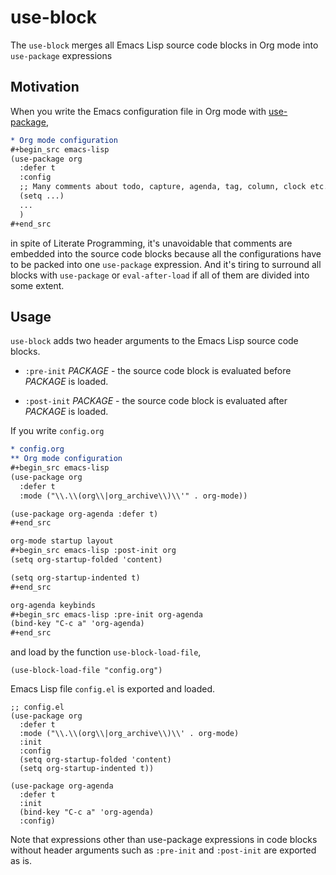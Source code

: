 # use-block

The `use-block` merges all Emacs Lisp source code blocks in Org mode into
`use-package` expressions

## Motivation

When you write the Emacs configuration file in Org mode with
[use-package](https://github.com/jwiegley/use-package),

``` org
* Org mode configuration
#+begin_src emacs-lisp
(use-package org
  :defer t
  :config
  ;; Many comments about todo, capture, agenda, tag, column, clock etc.
  (setq ...)
  ...
  )
#+end_src
```

in spite of Literate Programming, it's unavoidable that comments are embedded
into the source code blocks because all the configurations have to be packed into
one `use-package` expression.  And it's tiring to surround all blocks with
`use-package` or `eval-after-load` if all of them are divided into some extent.

## Usage

`use-block` adds two header arguments to the Emacs Lisp source code blocks.

  * `:pre-init` *PACKAGE* - the source code block is evaluated before *PACKAGE* is loaded.

  * `:post-init` *PACKAGE* - the source code block is evaluated after *PACKAGE* is loaded.

If you write `config.org`

``` org
* config.org
** Org mode configuration
#+begin_src emacs-lisp
(use-package org
  :defer t
  :mode ("\\.\\(org\\|org_archive\\)\\'" . org-mode))

(use-package org-agenda :defer t)
#+end_src

org-mode startup layout
#+begin_src emacs-lisp :post-init org
(setq org-startup-folded 'content)

(setq org-startup-indented t)
#+end_src

org-agenda keybinds
#+begin_src emacs-lisp :pre-init org-agenda
(bind-key "C-c a" 'org-agenda)
#+end_src
```

and load by the function `use-block-load-file`,

``` emacs-lisp
(use-block-load-file "config.org")
```

Emacs Lisp file `config.el` is exported and loaded.

``` emacs-lisp
;; config.el
(use-package org
  :defer t
  :mode ("\\.\\(org\\|org_archive\\)\\' . org-mode)
  :init
  :config
  (setq org-startup-folded 'content)
  (setq org-startup-indented t))

(use-package org-agenda
  :defer t
  :init
  (bind-key "C-c a" 'org-agenda)
  :config)
```

Note that expressions other than use-package expressions in code blocks
without header arguments such as `:pre-init` and `:post-init` are exported
as is.
